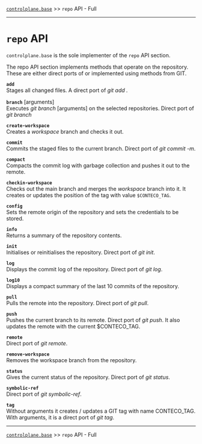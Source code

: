 [`controlplane.base`](../README.md) >> `repo` API - Full

-----

# `repo` API

`controlplane.base` is the sole implementer of the `repo` API section.  

The repo API section implements methods that operate on the repository.  
These are either direct ports of or implemented using methods from GIT.

__`add`__  
Stages all changed files. A direct port of _git add ._

__`branch`__ [arguments]  
Executes _git branch_ [arguments] on the selected repositories. Direct port of _git branch_

__`create-workspace`__  
Creates a _workspace_ branch and checks it out.  

__`commit`__  
Commits the staged files to the current branch. Direct port of _git commit -m_.

__`compact`__  
Compacts the commit log with garbage collection and pushes it out to the remote.  

__`checkin-workspace`__  
Checks out the main branch and merges the _workspace_ branch into it.
It creates or updates the position of the tag with value `$CONTECO_TAG`.

__`config`__  
Sets the remote origin of the repository and sets the credentials to be stored.

__`info`__  
Returns a summary of the repository contents.

__`init`__  
Initialises or reinitialises the repository. Direct port of _git init_.

__`log`__  
Displays the commit log of the repository. Direct port of _git log_.

__`log10`__  
Displays a compact summary of the last 10 commits of the repository.

__`pull`__   
Pulls the remote into the repository. Direct port of _git pull_.

__`push`__   
Pushes the current branch to its remote. Direct port of _git push_.
It also updates the remote with the current $CONTECO_TAG.

__`remote`__  
Direct port of _git remote_.

__`remove-workspace`__  
Removes the workspace branch from the repository.

__`status`__  
Gives the current status of the repository. Direct port of _git status_.

__`symbolic-ref`__  
Direct port of _git symbolic-ref_.  

__`tag`__  
Without arguments it creates / updates a GIT tag with name CONTECO_TAG.  
With arguments, it is a direct port of _git tag_.

-----
[`controlplane.base`](../README.md) >> `repo` API - Full
